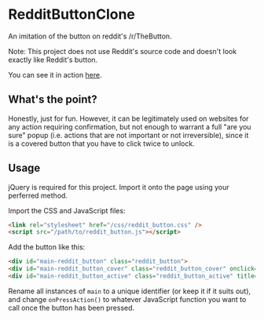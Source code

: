 # RedditButtonClone
An imitation of the button on reddit's /r/TheButton.

Note: This project does not use Reddit's source code and doesn't look exactly like Reddit's button.

You can see it in action [here](https://staticallytypedrice.github.io/RedditButtonClone/index.html).

## What's the point?

Honestly, just for fun. However, it can be legitimately used on websites for any action requiring confirmation, but not enough to warrant a full "are you sure" popup (i.e. actions that are not important or not irreversible), since it is a covered button that you have to click twice to unlock.

## Usage

jQuery is required for this project. Import it onto the page using your perferred method.

Import the CSS and JavaScript files:

```html
<link rel="stylesheet" href="/css/reddit_button.css" />
<script src="/path/to/reddit_button.js"></script>
```

Add the button like this:

```html
<div id="main-reddit_button" class="reddit_button">
<div id="main-reddit_button_cover" class="reddit_button_cover" onclick="reddit_button_unlock('main')"><p>Click Here...</p></div>
<div id="main-reddit_button_active" class="reddit_button_active" title="Press the button :P" onclick="onPressAction()"></div>
```

Rename all instances of `main` to a unique identifier (or keep it if it suits out), and change `onPressAction()` to whatever JavaScript function you want to call once the button has been pressed.
